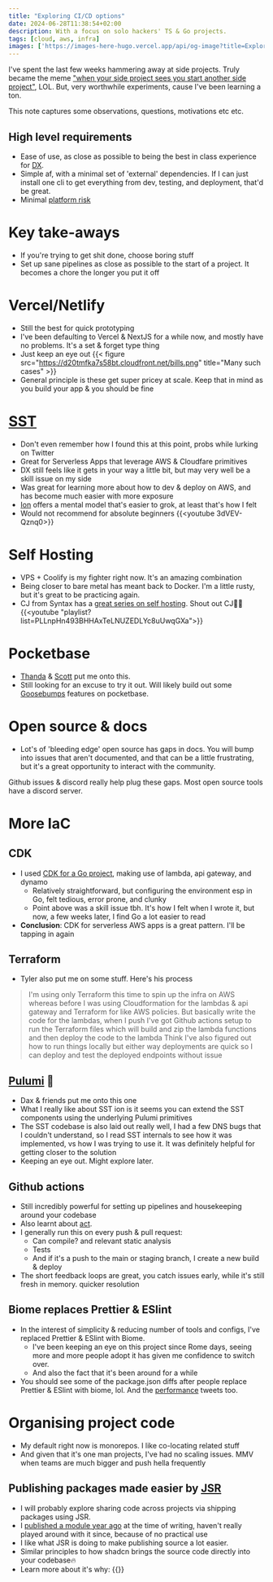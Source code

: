 ```yaml
---
title: "Exploring CI/CD options"
date: 2024-06-28T11:38:54+02:00
description: With a focus on solo hackers' TS & Go projects.
tags: [cloud, aws, infra]
images: ['https://images-here-hugo.vercel.app/api/og-image?title=Exploring+CI+CD']
---
```


I've spent the last few weeks hammering away at side projects.
Truly became the meme ["when your side project sees you start another side project"](https://x.com/netcapgirl/status/1805349014474572230), LOL.
But, very worthwhile experiments, cause I've been learning a ton.

This note captures some observations, questions, motivations etc etc.

## High level requirements
- Ease of use, as close as possible to being the best in class experience for [DX](/tags/dx).
- Simple af, with a minimal set of 'external' dependencies. If I can just install one cli to get everything from dev, testing, and deployment, that'd be great.
- Minimal [platform risk](/platform-risk)

# Key take-aways
- If you're trying to get shit done, choose boring stuff
- Set up sane pipelines as close as possible to the start of a project. It becomes a chore the longer you put it off

# Vercel/Netlify
- Still the best for quick prototyping
- I've been defaulting to Vercel & NextJS for a while now, and mostly have no problems. It's a set & forget type thing
- Just keep an eye out
{{< figure src="https://d20tmfka7s58bt.cloudfront.net/bills.png" title="Many such cases" >}}
- General principle is these get super pricey at scale. Keep that in mind as you build your app & you should be fine

# [SST](https://sst.dev)
- Don't even remember how I found this at this point, probs while lurking on Twitter
- Great for Serverless Apps that leverage AWS & Cloudfare primitives
- DX still feels like it gets in your way a little bit, but may very well be a skill issue on my side
- Was great for learning more about how to dev & deploy on AWS, and has become much easier with more exposure
- [Ion](https://ion.sst.dev) offers a mental model that's easier to grok, at least that's how I felt
- Would not recommend for absolute beginners
{{<youtube 3dVEV-Qznq0>}} 

# Self Hosting
- VPS + Coolify is my fighter right now. It's an amazing combination
- Being closer to bare metal has meant back to Docker. I'm a little rusty, but it's great to be practicing again.
- CJ from Syntax has a [great series on self hosting](https://youtube.com/playlist?list=PLLnpHn493BHHAxTeLNUZEDLYc8uUwqGXa&si=difu2Ut0C4abwZSR). Shout out CJ🙌🏽
{{<youtube "playlist?list=PLLnpHn493BHHAxTeLNUZEDLYc8uUwqGXa">}}


# Pocketbase
- [Thanda](https://www.amajola.xyz/) & [Scott](https://youtu.be/Eg38JbgbttA?si=r9t_inYHmhkWFdgE) put me onto this.
- Still looking for an excuse to try it out. Will likely build out some [Goosebumps](https://goosebumps.fm) features on pocketbase.

# Open source & docs
- Lot's of 'bleeding edge' open source has gaps in docs. You will bump into issues that aren't documented, 
and that can be a little frustrating, but it's a great opportunity to interact with the community.

Github issues & discord really help plug these gaps. Most open source tools have a discord server.

# More IaC
## CDK 
- I used [CDK for a Go project](https://github.com/guidefari/goCDK), making use of lambda, api gateway, and dynamo
    - Relatively straightforward, but configuring the environment esp in Go, felt tedious, error prone, and clunky
    - Point above was a skill issue tbh. It's how I felt when I wrote it, but now, a few weeks later, I find Go a lot easier to read
- **Conclusion**: CDK for serverless AWS apps is a great pattern. I'll be tapping in again

## Terraform
- Tyler also put me on some stuff. Here's his process

> I'm using only Terraform this time to spin up the infra on AWS whereas before I was using Cloudformation for the lambdas & api gateway and Terraform for like AWS policies. 
> But basically write the code for the lambdas, when I push I've got Github actions setup to run the Terraform files which will build and zip the lambda functions and then deploy the code to the lambda 
> Think I've also figured out how to run things locally but either way deployments are quick so I can deploy and test the deployed endpoints without issue

## [Pulumi](https://www.pulumi.com/) 👀
- Dax & friends put me onto this one
- What I really like about SST ion is it seems you can extend the SST components using the underlying Pulumi primitives
- The SST codebase is also laid out really well, I had a few DNS bugs that I couldn't understand, so I read SST internals to see how it was implemented, vs how I was trying to use it.
It was definitely helpful for getting closer to the solution
- Keeping an eye out. Might explore later.

## Github actions
- Still incredibly powerful for setting up pipelines and housekeeping around your codebase
- Also learnt about [act](https://github.com/nektos/act).
- I generally run this on every push & pull request:
  - Can compile? and relevant static analysis
  - Tests
  - And if it's a push to the main or staging branch, I create a new build & deploy
- The short feedback loops are great, you catch issues early, while it's still fresh in memory. quicker resolution

## Biome replaces Prettier & ESlint
- In the interest of simplicity & reducing number of tools and configs, I've replaced Prettier & ESlint with Biome.
  - I've been keeping an eye on this project since Rome days, seeing more and more people adopt it has given me confidence to switch over.
  - And also the fact that it's been around for a while
- You should see some of the package.json diffs after people replace Prettier & ESlint with biome, lol. And the [performance](https://x.com/wojtekmaj91/status/1790846885332152538) tweets too.

# Organising project code
- My default right now is monorepos. I like co-locating related stuff
- And given that it's one man projects, I've had no scaling issues. MMV when teams are much bigger and push hella frequently

## Publishing packages made easier by [JSR](https://jsr.io/)
- I will probably explore sharing code across projects via shipping packages using JSR.
- I [published a module year ago](/npm-publish) at the time of writing, haven't really played around with it since, because of no practical use
- I like what JSR is doing to make publishing source a lot easier.
- Similar principles to how shadcn brings the source code directly into your codebase🔥
- Learn more about it's why:
{{<youtube dHfZiqVWVhk>}}
